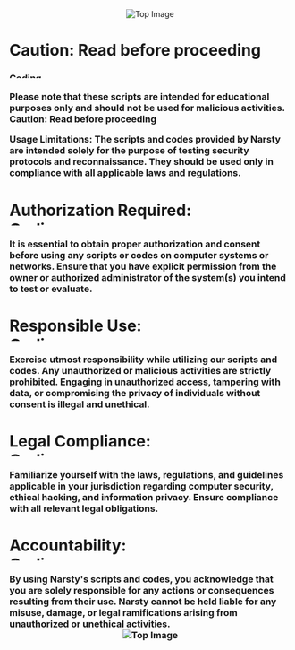 <div align="center">
  <img src="https://www.nist.gov/sites/default/files/2019-12/cyberattack-blogfeaturedimage-763.png" alt="Top Image">
</div>

<h1 h3>
 Caution: Read before proceeding
<h3 h1>
<div align="left">
  <img alt="Coding" width="1473" height="10" src="https://thumbs.gfycat.com/KindDistortedIrrawaddydolphin-size_restricted.gif">
</div>    
<h3 h1>
Please note that these scripts are intended for educational purposes only and should not be used for malicious activities.
Caution: Read before proceeding

Usage Limitations:
The scripts and codes provided by Narsty are intended solely for the purpose of testing security protocols and reconnaissance. They should be used only in compliance with all applicable laws and regulations.
<h1 h1>
 Authorization Required:
<div align="left">
  <img alt="Coding" width="1473" height="10" src="https://thumbs.gfycat.com/KindDistortedIrrawaddydolphin-size_restricted.gif">
</div>    
<h3 h1>
It is essential to obtain proper authorization and consent before using any scripts or codes on computer systems or networks. Ensure that you have explicit permission from the owner or authorized administrator of the system(s) you intend to test or evaluate.
<h1 h1>
 Responsible Use:
<div align="left">
  <img alt="Coding" width="1473" height="10" src="https://thumbs.gfycat.com/KindDistortedIrrawaddydolphin-size_restricted.gif">
</div>
<h3 h1>
Exercise utmost responsibility while utilizing our scripts and codes. Any unauthorized or malicious activities are strictly prohibited. Engaging in unauthorized access, tampering with data, or compromising the privacy of individuals without consent is illegal and unethical.
<h1 h1>
 Legal Compliance:
<div align="left">
  <img alt="Coding" width="1473" height="10" src="https://thumbs.gfycat.com/KindDistortedIrrawaddydolphin-size_restricted.gif">
</div>
<h3 h1>
Familiarize yourself with the laws, regulations, and guidelines applicable in your jurisdiction regarding computer security, ethical hacking, and information privacy. Ensure compliance with all relevant legal obligations.
<h1 h1>
 Accountability:
<div align="left">
  <img alt="Coding" width="1473" height="10" src="https://thumbs.gfycat.com/KindDistortedIrrawaddydolphin-size_restricted.gif">
</div>
<h3 h1>
By using Narsty's scripts and codes, you acknowledge that you are solely responsible for any actions or consequences resulting from their use. Narsty cannot be held liable for any misuse, damage, or legal ramifications arising from unauthorized or unethical activities.

<div align="center">
  <img src="https://www.ncsc.gov.uk/images/malware%20warning.jpg" alt="Top Image">
</div>
